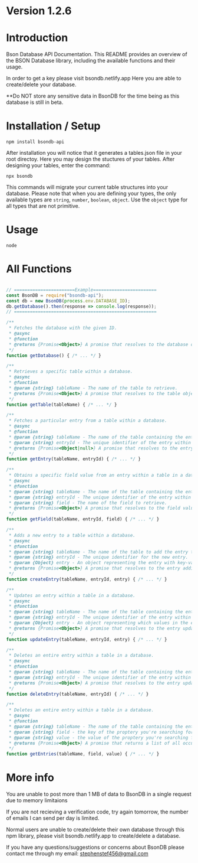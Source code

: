 # Version 1.2.6

# Introduction

Bson Database API Documentation.
This README provides an overview of the BSON Database library, 
including the available functions and their usage. 

In order to get a key please visit bsondb.netlify.app
Here you are able to create/delete your database.

**Do NOT store any sensitive data in BsonDB for the time being
as this database is still in beta.

# Installation / Setup

`npm install bsondb-api`

After installation you will notice that it generates a tables.json
file in your root directoy. Here you may design the stuctures of your
tables. After designing your tables, enter the command:

`npx bsondb`

This commands will migrate your current table structures into your database.
Please note that when you are defining your types, the only available types
are `string`, `number`, `boolean`, `object`. Use the `object` type for all
types that are not primitive.


# Usage

`node`

# All Functions

```js

// =======================Example========================
const BsonDB = require("bsondb-api");
const db = new BsonDB(process.env.DATABASE_ID);
db.getDatabase().then(response => console.log(response));
// ======================================================

/**
 * Fetches the database with the given ID.
 * @async
 * @function
 * @returns {Promise<Object>} A promise that resolves to the database object or An error object on fail.
 */
function getDatabase() { /* ... */ }

/**
 * Retrieves a specific table within a database.
 * @async
 * @function
 * @param {string} tableName - The name of the table to retrieve.
 * @returns {Promise<Object>} A promise that resolves to the table object or An error object on fail.
 */
function getTable(tableName) { /* ... */ }

/**
 * Fetches a particular entry from a table within a database.
 * @async
 * @function
 * @param {string} tableName - The name of the table containing the entry.
 * @param {string} entryId - The unique identifier of the entry within the table.
 * @returns {Promise<Object|null>} A promise that resolves to the entry object or an error object.
 */
function getEntry(tableName, entryId) { /* ... */ }

/**
 * Obtains a specific field value from an entry within a table in a database.
 * @async
 * @function
 * @param {string} tableName - The name of the table containing the entry.
 * @param {string} entryId - The unique identifier of the entry within the table.
 * @param {string} field - The name of the field to retrieve.
 * @returns {Promise<Object>} A promise that resolves to the field value or an error object.
 */
function getField(tableName, entryId, field) { /* ... */ }

/**
 * Adds a new entry to a table within a database.
 * @async
 * @function
 * @param {string} tableName - The name of the table to add the entry to.
 * @param {string} entryId - The unique identifier for the new entry.
 * @param {Object} entry - An object representing the entry with key-value pairs.
 * @returns {Promise<Object>} A promise that resolves to the entry addition result or an error object.
 */
function createEntry(tableName, entryId, entry) { /* ... */ }

/**
 * Updates an entry within a table in a database.
 * @async
 * @function
 * @param {string} tableName - The name of the table containing the entry.
 * @param {string} entryId - The unique identifier of the entry within the table.
 * @param {Object} entry - An object representing which values in the entry you would like to update.
 * @returns {Promise<Object>} A promise that resolves to the entry update result or an error object.
 */
function updateEntry(tableName, entryId, entry) { /* ... */ }

/**
 * Deletes an entire entry within a table in a database.
 * @async
 * @function
 * @param {string} tableName - The name of the table containing the entry.
 * @param {string} entryId - The unique identifier of the entry within the table.
 * @returns {Promise<Object>} A promise that resolves to the entry update result or an erro object.
 */
function deleteEntry(tableName, entryId) { /* ... */ }

/**
 * Deletes an entire entry within a table in a database.
 * @async
 * @function
 * @param {string} tableName - The name of the table containing the entry.
 * @param {string} field - the key of the proptery you're searching for
 * @param {string} value - the value of the proptery you're searching for
 * @returns {Promise<Object>} A promise that returns a list of all occurances of the key value pair in that table or an error obect.
 */
function getEntries(tableName, field, value) { /* ... */ }
```

# More info
You are unable to post more than 1 MB of data to BsonDB in a single request due
to memory limitaions

If you are not recieving a verification code, try again tomorrow, the number of
emails I can send per day is limited.

Normal users are unable to create/delete their own database through this npm 
library, please visit bsondb.netlify.app to create/delete a database.

If you have any questions/suggestions or concerns about BsonDB please contact me
through my email: stephenstef456@gmail.com

